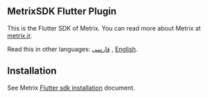 ## MetrixSDK Flutter Plugin

This is the Flutter SDK of Metrix. You can read more about Metrix at [metrix.ir](https://metrix.ir).

Read this in other languages: [فارسی](README.md) , [English](README.en.md).

## Installation
See Metrix [Flutter sdk installation](https://metrix.ir/docs/en/sdk/flutter) document.

